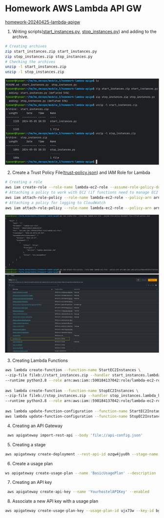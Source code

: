 # Homework AWS Lambda API GW

[homework-20240425-lambda-apigw](https://gitlab.com/dan-it/groups/devops2/homework/-/blob/main/homework-20240425-lambda-apigw.md)

1) Writing scripts([start_instances.py](https://github.com/yourhostel/hw_devops/blob/main/module_3/homework-lambda-apigw/start_instances.py), [stop_instances.py](https://github.com/yourhostel/hw_devops/blob/main/module_3/homework-lambda-apigw/stop_instances.py)) and adding to the archive.
```bash
# Creating archives
zip start_instances.zip start_instances.py
zip stop_instances.zip stop_instances.py
# Checking the archives
unzip -l start_instances.zip
unzip -l stop_instances.zip
```
![l (1).jpg](screenshots%2Fl%20%281%29.jpg)

2) Create a Trust Policy File([trust-policy.json](https://github.com/yourhostel/hw_devops/blob/main/module_3/homework-lambda-apigw/trust-policy.json)) and IAM Role for Lambda

```bash
# Creating a role
aws iam create-role --role-name lambda-ec2-role --assume-role-policy-document file://trust-policy.json
# Attaching a policy to work with EC2 (if functions need to manage EC2 instances)
aws iam attach-role-policy --role-name lambda-ec2-role --policy-arn arn:aws:iam::aws:policy/AmazonEC2FullAccess
# Attaching a policy for logging to CloudWatch
aws iam attach-role-policy --role-name lambda-ec2-role --policy-arn arn:aws:iam::aws:policy/service-role/AWSLambdaBasicExecutionRole
```

![l (2).jpg](screenshots%2Fl%20%282%29.jpg)
![l (3).jpg](screenshots%2Fl%20%283%29.jpg)

3) Creating Lambda Functions
```bash
aws lambda create-function --function-name StartEC2Instances \
--zip-file fileb://start_instances.zip --handler start_instances.lambda_handler \
--runtime python3.8 --role arn:aws:iam::590184137042:role/lambda-ec2-role

aws lambda create-function --function-name StopEC2Instances \
--zip-file fileb://stop_instances.zip --handler stop_instances.lambda_handler \
--runtime python3.8 --role arn:aws:iam::590184137042:role/lambda-ec2-role

aws lambda update-function-configuration --function-name StartEC2Instances --timeout 30
aws lambda update-function-configuration --function-name StopEC2Instances --timeout 30
```
4) Creating an API Gateway

```bash
 aws apigateway import-rest-api --body 'file://api-config.json'
```

5) Creating a stage

```bash
aws apigateway create-deployment --rest-api-id ozqw4jyu0h --stage-name test --description 'Test stage for API'
```
6) Create a usage plan
```bash
ws apigateway create-usage-plan --name 'BasicUsagePlan' --description 'Basic usage plan for testing' --api-stages apiId=ozqw4jyu0h,stage=test
```

7) Creating an API key

```bash
 aws apigateway create-api-key --name 'YourhostelAPIKey' --enabled
```

8) Associate a new API key with a usage plan
```bash
aws apigateway create-usage-plan-key --usage-plan-id ujx73w --key-id bggc7734fk --key-type API_KEY
```
